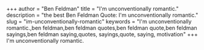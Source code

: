 +++
author = "Ben Feldman"
title = "I'm unconventionally romantic."
description = "the best Ben Feldman Quote: I'm unconventionally romantic."
slug = "im-unconventionally-romantic"
keywords = "I'm unconventionally romantic.,ben feldman,ben feldman quotes,ben feldman quote,ben feldman sayings,ben feldman saying,quotes, sayings,quote, saying, motivation"
+++
I'm unconventionally romantic.
